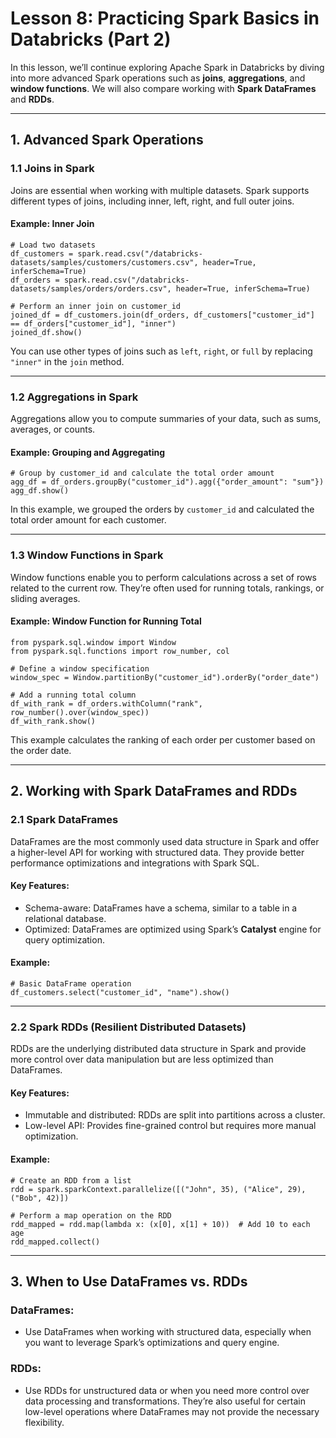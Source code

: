 
# Lesson 8: Practicing Spark Basics in Databricks (Part 2)

In this lesson, we’ll continue exploring Apache Spark in Databricks by diving into more advanced Spark operations such as **joins**, **aggregations**, and **window functions**. We will also compare working with **Spark DataFrames** and **RDDs**.

---

## 1. Advanced Spark Operations

### 1.1 Joins in Spark

Joins are essential when working with multiple datasets. Spark supports different types of joins, including inner, left, right, and full outer joins.

#### Example: Inner Join
```
# Load two datasets
df_customers = spark.read.csv("/databricks-datasets/samples/customers/customers.csv", header=True, inferSchema=True)
df_orders = spark.read.csv("/databricks-datasets/samples/orders/orders.csv", header=True, inferSchema=True)
```
```
# Perform an inner join on customer_id
joined_df = df_customers.join(df_orders, df_customers["customer_id"] == df_orders["customer_id"], "inner")
joined_df.show()
```

You can use other types of joins such as `left`, `right`, or `full` by replacing `"inner"` in the `join` method.

---

### 1.2 Aggregations in Spark

Aggregations allow you to compute summaries of your data, such as sums, averages, or counts.

#### Example: Grouping and Aggregating
```
# Group by customer_id and calculate the total order amount
agg_df = df_orders.groupBy("customer_id").agg({"order_amount": "sum"})
agg_df.show()
```

In this example, we grouped the orders by `customer_id` and calculated the total order amount for each customer.

---

### 1.3 Window Functions in Spark

Window functions enable you to perform calculations across a set of rows related to the current row. They’re often used for running totals, rankings, or sliding averages.

#### Example: Window Function for Running Total
```
from pyspark.sql.window import Window
from pyspark.sql.functions import row_number, col

# Define a window specification
window_spec = Window.partitionBy("customer_id").orderBy("order_date")

# Add a running total column
df_with_rank = df_orders.withColumn("rank", row_number().over(window_spec))
df_with_rank.show()
```

This example calculates the ranking of each order per customer based on the order date.

---

## 2. Working with Spark DataFrames and RDDs

### 2.1 Spark DataFrames

DataFrames are the most commonly used data structure in Spark and offer a higher-level API for working with structured data. They provide better performance optimizations and integrations with Spark SQL.

#### Key Features:
- Schema-aware: DataFrames have a schema, similar to a table in a relational database.
- Optimized: DataFrames are optimized using Spark’s **Catalyst** engine for query optimization.

#### Example:
```
# Basic DataFrame operation
df_customers.select("customer_id", "name").show()
```

---

### 2.2 Spark RDDs (Resilient Distributed Datasets)

RDDs are the underlying distributed data structure in Spark and provide more control over data manipulation but are less optimized than DataFrames.

#### Key Features:
- Immutable and distributed: RDDs are split into partitions across a cluster.
- Low-level API: Provides fine-grained control but requires more manual optimization.

#### Example:
```
# Create an RDD from a list
rdd = spark.sparkContext.parallelize([("John", 35), ("Alice", 29), ("Bob", 42)])

# Perform a map operation on the RDD
rdd_mapped = rdd.map(lambda x: (x[0], x[1] + 10))  # Add 10 to each age
rdd_mapped.collect()
```

---

## 3. When to Use DataFrames vs. RDDs

### DataFrames:
- Use DataFrames when working with structured data, especially when you want to leverage Spark’s optimizations and query engine.
  
### RDDs:
- Use RDDs for unstructured data or when you need more control over data processing and transformations. They’re also useful for certain low-level operations where DataFrames may not provide the necessary flexibility.
